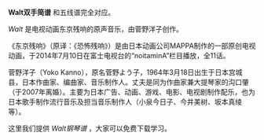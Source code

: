 

**Walt双手简谱** 和五线谱完全对应。

_Walt_ 是电视动画东京残响的原声音乐，由菅野洋子创作。

《东京残响》（原译：《恐怖残响》）是由日本动画公司MAPPA制作的一部原创电视动画，于2014年7月10日在富士电视台的“noitaminA”栏目播放，全11话。

菅野洋子（Yoko
Kanno），原名菅野よう子，1964年3月18日出生于日本宫城县，日本作曲家、编曲家、音乐制作人。丈夫是同为作曲家兼大提琴家的沟口肇（于2007年离婚）。主要为日本广告、动画、游戏、电影、电视剧制作配乐，也为日本歌手制作流行音乐及担当音乐制作人（小泉今日子、今井美树、坂本真绫等）。

这里我们提供 _Walt钢琴谱_ ，大家可以免费下载学习。

